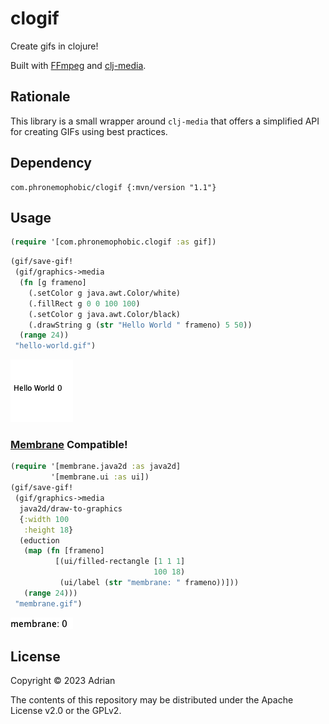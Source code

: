 # clogif

Create gifs in clojure!

Built with [FFmpeg](https://ffmpeg.org/) and [clj-media](https://github.com/phronmophobic/clj-media).

## Rationale

This library is a small wrapper around `clj-media` that offers a simplified API for creating GIFs using best practices.

## Dependency

```edn
com.phronemophobic/clogif {:mvn/version "1.1"}
```

## Usage

```clojure
(require '[com.phronemophobic.clogif :as gif])
```

```clojure
(gif/save-gif!
 (gif/graphics->media
  (fn [g frameno]
    (.setColor g java.awt.Color/white)
    (.fillRect g 0 0 100 100)
    (.setColor g java.awt.Color/black)
    (.drawString g (str "Hello World " frameno) 5 50))
  (range 24))
 "hello-world.gif")
```
![Hello World](/assets/hello-world.gif?raw=true)

### [Membrane](https://github.com/phronmophobic/membrane) Compatible!

```clojure
(require '[membrane.java2d :as java2d]
         '[membrane.ui :as ui])
(gif/save-gif!
 (gif/graphics->media
  java2d/draw-to-graphics
  {:width 100
   :height 18}
  (eduction
   (map (fn [frameno]
          [(ui/filled-rectangle [1 1 1]
                                100 18)
           (ui/label (str "membrane: " frameno))]))
   (range 24)))
 "membrane.gif")
```

![Membrane gif](/assets/membrane.gif?raw=true)

## License

Copyright © 2023 Adrian

The contents of this repository may be distributed under the Apache License v2.0 or the GPLv2.
